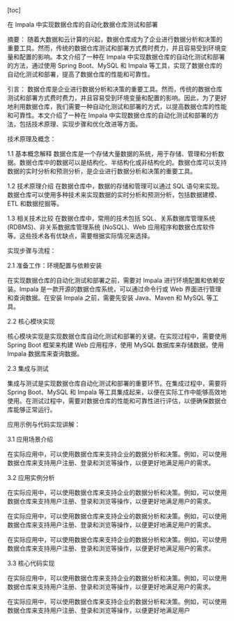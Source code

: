 
[toc]                    
                
                
在 Impala 中实现数据仓库的自动化数据仓库测试和部署

摘要：
随着大数据和云计算的兴起，数据仓库成为了企业进行数据分析和决策的重要工具。然而，传统的数据仓库测试和部署方式费时费力，并且容易受到环境变量和配置的影响。本文介绍了一种在 Impala 中实现数据仓库的自动化测试和部署的方法，通过使用 Spring Boot、MySQL 和 Impala 等工具，实现了数据仓库的自动化测试和部署，提高了数据仓库的性能和可靠性。

引言：
数据仓库是企业进行数据分析和决策的重要工具。然而，传统的数据仓库测试和部署方式费时费力，并且容易受到环境变量和配置的影响。因此，为了更好地利用数据仓库，我们需要一种自动化测试和部署的方式，以提高数据仓库的性能和可靠性。本文介绍了一种在 Impala 中实现数据仓库的自动化测试和部署的方法，包括技术原理、实现步骤和优化改进等方面。

技术原理及概念：

1.1 基本概念解释
数据仓库是一个存储大量数据的系统，用于存储、管理和分析数据。数据仓库中的数据可以是结构化、半结构化或非结构化的。数据仓库可以支持数据的实时分析和预测分析，是企业进行数据分析和决策的重要工具。

1.2 技术原理介绍
在数据仓库中，数据的存储和管理可以通过 SQL 语句来实现。数据仓库可以使用多种技术来实现数据的实时分析和预测分析，包括数据建模、ETL 和数据挖掘等。

1.3 相关技术比较
在数据仓库中，常用的技术包括 SQL、关系数据库管理系统 (RDBMS)、非关系数据库管理系统 (NoSQL)、Web 应用程序和数据仓库软件等。这些技术各有优缺点，需要根据实际情况来选择。

实现步骤与流程：

2.1 准备工作：环境配置与依赖安装

在实现数据仓库的自动化测试和部署之前，需要对 Impala 进行环境配置和依赖安装。Impala 是一款开源的数据仓库系统，可以通过命令行或 Web 界面进行管理和查询数据。在安装 Impala 之前，需要先安装 Java、Maven 和 MySQL 等工具。

2.2 核心模块实现

核心模块实现是实现数据仓库自动化测试和部署的关键。在实现过程中，需要使用 Spring Boot 框架来构建 Web 应用程序，使用 MySQL 数据库来存储数据，使用 Impala 数据库来查询数据。

2.3 集成与测试

集成与测试是实现数据仓库自动化测试和部署的重要环节。在集成过程中，需要将 Spring Boot、MySQL 和 Impala 等工具集成起来，以便在实际工作中能够高效地使用。在测试过程中，需要对数据仓库的性能和可靠性进行评估，以便确保数据仓库能够正常运行。

应用示例与代码实现讲解：

3.1 应用场景介绍

在实际应用中，可以使用数据仓库来支持企业的数据分析和决策。例如，可以使用数据仓库来支持用户注册、登录和浏览等操作，以便更好地满足用户的需求。

3.2 应用实例分析

在实际应用中，可以使用数据仓库来支持企业的数据分析和决策。例如，可以使用数据仓库来支持用户注册、登录和浏览等操作，以便更好地满足用户的需求。

在实际应用中，可以使用数据仓库来支持企业的数据分析和决策。例如，可以使用数据仓库来支持用户注册、登录和浏览等操作，以便更好地满足用户的需求。

在实际应用中，可以使用数据仓库来支持企业的数据分析和决策。例如，可以使用数据仓库来支持用户注册、登录和浏览等操作，以便更好地满足用户的需求。

3.3 核心代码实现

在实际应用中，可以使用数据仓库来支持企业的数据分析和决策。例如，可以使用数据仓库来支持用户注册、登录和浏览等操作，以便更好地满足用户的需求。

在实际应用中，可以使用数据仓库来支持企业的数据分析和决策。例如，可以使用数据仓库来支持用户注册、登录和浏览等操作，以便更好地满足用户

